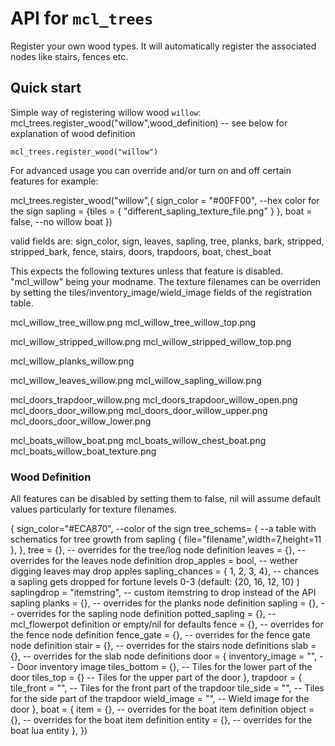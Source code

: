 # API for `mcl_trees`

Register your own wood types. It will automatically register the associated nodes like stairs, fences etc.

## Quick start

Simple way of registering willow wood `willow`:
mcl_trees.register_wood("willow",wood_definition) -- see below for explanation of wood definition

```
mcl_trees.register_wood("willow")
```

For advanced usage you can override and/or turn on and off certain features for example:

mcl_trees.register_wood("willow",{
	sign_color = "#00FF00", --hex color for the sign
	sapling = {tiles = { "different_sapling_texture_file.png" } },
	boat = false, --no willow boat
})

valid fields are: sign_color, sign, leaves, sapling, tree, planks, bark, stripped, stripped_bark, fence, stairs, doors, trapdoors, boat, chest_boat

This expects the following textures unless that feature is disabled. "mcl_willow" being your modname.
The texture filenames can be overriden by setting the tiles/inventory_image/wield_image fields of the registration table.

mcl_willow_tree_willow.png
mcl_willow_tree_willow_top.png

mcl_willow_stripped_willow.png
mcl_willow_stripped_willow_top.png

mcl_willow_planks_willow.png

mcl_willow_leaves_willow.png
mcl_willow_sapling_willow.png

mcl_doors_trapdoor_willow.png
mcl_doors_trapdoor_willow_open.png
mcl_doors_door_willow.png
mcl_doors_door_willow_upper.png
mcl_doors_door_willow_lower.png

mcl_boats_willow_boat.png
mcl_boats_willow_chest_boat.png
mcl_boats_willow_boat_texture.png

### Wood Definition
All features can be disabled by setting them to false, nil will assume default values particularly for texture filenames.

{
	sign_color="#ECA870",                      --color of the sign
	tree_schems= {                             --a table with schematics for tree growth from sapling
		{ file="filename",width=7,height=11 },
	},
	tree = {},                                 -- overrides for the tree/log node definition
	leaves = {},                               -- overrides for the leaves node definition
	drop_apples = bool,                        -- wether digging leaves may drop apples
	sapling_chances = { 1, 2, 3, 4},           -- chances a sapling gets dropped for fortune levels 0-3 (default: {20, 16, 12, 10} )
	saplingdrop = "itemstring",                -- custom itemstring to drop instead of the API sapling
	planks = {},                               -- overrides for the planks node definition
	sapling = {},                              -- overrides for the sapling node definition
	potted_sapling = {},                       -- mcl_flowerpot definition or empty/nil for defaults
	fence = {},                                -- overrides for the fence node definition
	fence_gate = {},                           -- overrides for the fence gate node definition
	stair = {},                                -- overrides for the stairs node definitions
	slab = {},                                 -- overrides for the slab node definitions
	door = {
		inventory_image = "",                  -- Door inventory image
		tiles_bottom = {},                     -- Tiles for the lower part of the door
		tiles_top = {}                         -- Tiles for the upper part of the door
	},
	trapdoor = {
		tile_front = "",                       -- Tiles for the front part of the trapdoor
		tile_side = "",                        -- Tiles for the side part of the trapdoor
		wield_image = "",                      -- Wield image for the door
	},
	boat = {
		item = {},                             -- overrides for the boat item definition
		object = {},                           -- overrides for the boat item definition
		entity = {},                           -- overrides for the boat lua entity
	},
})
